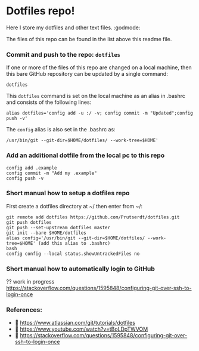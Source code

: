 <!Dit is de ~/README.md file voor mijn dotfile bare Github repo/>
# Dotfiles repo! 
Here I store my dotfiles and other text files. :godmode:

The files of this repo can be found in the list above this readme file.

### Commit and push to the repo: `dotfiles`
If one or more of the files of this repo are changed on a local machine, then this bare GitHub repository can be updated by a single command:
```
dotfiles
````
This `dotfiles` command is set on the local machine as an alias in .bashrc and consists of the following lines:
```
alias dotfiles='config add -u :/ -v; config commit -m "Updated";config push -v'
```
The `config` alias is also set in the .bashrc as:
```
/usr/bin/git --git-dir=$HOME/dotfiles/ --work-tree=$HOME'
```
### Add an additional dotfile from the local pc to this repo
```
config add .example
config commit -m "Add my .example"
config push -v
```
### Short manual how to setup a dotfiles repo
First create a dotfiles directory at ~/ then enter from ~/:
```
git remote add dotfiles https://github.com/Prutserdt/dotfiles.git
git push dotfiles
git push --set-upstream dotfiles master
git init --bare $HOME/dotfiles
alias config='/usr/bin/git --git-dir=$HOME/dotfiles/ --work-tree=$HOME' (add this alias to .bashrc)
bash
config config --local status.showUntrackedFiles no
```
### Short manual how to automatically login to GitHub
?? work in progress https://stackoverflow.com/questions/1595848/configuring-git-over-ssh-to-login-once

### References:
- :book: https://www.atlassian.com/git/tutorials/dotfiles
- :cinema: https://www.youtube.com/watch?v=tBoLDpTWVOM
- :book: https://stackoverflow.com/questions/1595848/configuring-git-over-ssh-to-login-once
